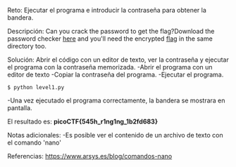 
Reto:
Ejecutar el programa e introducir la contraseña para obtener la bandera.

Descripción:
Can you crack the password to get the flag?Download the password checker [here](https://artifacts.picoctf.net/c/12/level1.py) and you'll need the encrypted [flag](https://artifacts.picoctf.net/c/12/level1.flag.txt.enc) in the same directory too.

Solución:
Abrir el código con un editor de texto, ver la contraseña y ejecutar el programa con la contraseña memorizada.
-Abrir el programa con un editor de texto
-Copiar la contraseña del programa.
-Ejecutar el programa.
```
$ python level1.py
```
-Una vez ejecutado el programa correctamente, la bandera se mostrara en pantalla.

El resultado es: **picoCTF{545h_r1ng1ng_1b2fd683}**

Notas adicionales:
-Es posible ver el contenido de un archivo de texto con el comando 'nano'

Referencias:
https://www.arsys.es/blog/comandos-nano